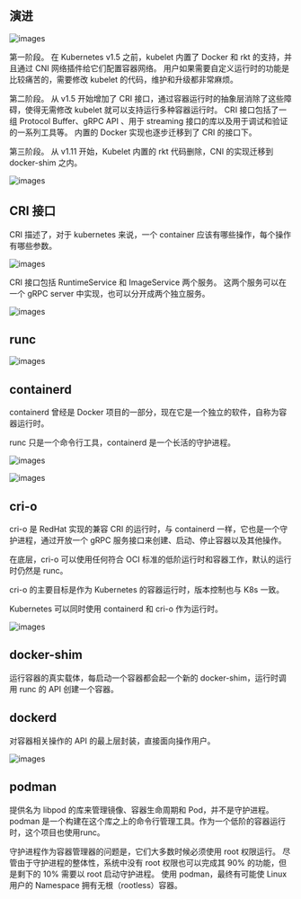 ## 演进

![images](http://70data.net/upload/kubernetes/Q4tbDwOGMVGxHg.webp)

第一阶段。
在 Kubernetes v1.5 之前，kubelet 内置了 Docker 和 rkt 的支持，并且通过 CNI 网络插件给它们配置容器网络。
用户如果需要自定义运行时的功能是比较痛苦的，需要修改 kubelet 的代码，维护和升级都非常麻烦。

第二阶段。
从 v1.5 开始增加了 CRI 接口，通过容器运行时的抽象层消除了这些障碍，使得无需修改 kubelet 就可以支持运行多种容器运行时。
CRI 接口包括了一组 Protocol Buffer、gRPC API 、用于 streaming 接口的库以及用于调试和验证的一系列工具等。
内置的 Docker 实现也逐步迁移到了 CRI 的接口下。

第三阶段。
从 v1.11 开始，Kubelet 内置的 rkt 代码删除，CNI 的实现迁移到 docker-shim 之内。

![images](http://70data.net/upload/kubernetes/m1C3a8QvNTdibBHg.webp)

## CRI 接口

CRI 描述了，对于 kubernetes 来说，一个 container 应该有哪些操作，每个操作有哪些参数。

![images](http://70data.net/upload/kubernetes/640-4.png)

CRI 接口包括 RuntimeService 和 ImageService 两个服务。
这两个服务可以在一个 gRPC server 中实现，也可以分开成两个独立服务。

![images](http://70data.net/upload/kubernetes/TLsA6HibU3k6Mtew.webp)

## runc

![images](http://70data.net/upload/kubernetes/runc.png)

## containerd

containerd 曾经是 Docker 项目的一部分，现在它是一个独立的软件，自称为容器运行时。

runc 只是一个命令行工具，containerd 是一个长活的守护进程。

![images](http://70data.net/upload/kubernetes/containerd.png)

![images](http://70data.net/upload/kubernetes/952033-20180520115610144-588472749.png)

## cri-o

cri-o 是 RedHat 实现的兼容 CRI 的运行时，与 containerd 一样，它也是一个守护进程，通过开放一个 gRPC 服务接口来创建、启动、停止容器以及其他操作。

在底层，cri-o 可以使用任何符合 OCI 标准的低阶运行时和容器工作，默认的运行时仍然是 runc。

cri-o 的主要目标是作为 Kubernetes 的容器运行时，版本控制也与 K8s 一致。

Kubernetes 可以同时使用 containerd 和 cri-o 作为运行时。

![images](http://70data.net/upload/kubernetes/cri-o.png)

## docker-shim

运行容器的真实载体，每启动一个容器都会起一个新的 docker-shim，运行时调用 runc 的 API 创建一个容器。

## dockerd

对容器相关操作的 API 的最上层封装，直接面向操作用户。

![images](http://70data.net/upload/kubernetes/dockerd.png)

## podman

提供名为 libpod 的库来管理镜像、容器生命周期和 Pod，并不是守护进程。
podman 是一个构建在这个库之上的命令行管理工具。作为一个低阶的容器运行时，这个项目也使用runc。

守护进程作为容器管理器的问题是，它们大多数时候必须使用 root 权限运行。
尽管由于守护进程的整体性，系统中没有 root 权限也可以完成其 90% 的功能，但是剩下的 10% 需要以 root 启动守护进程。
使用 podman，最终有可能使 Linux 用户的 Namespace 拥有无根（rootless）容器。

